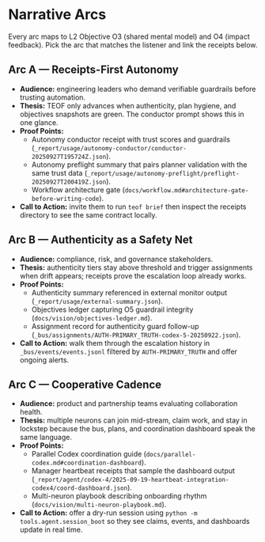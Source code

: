 # Narrative Arcs

Every arc maps to L2 Objective O3 (shared mental model) and O4 (impact feedback). Pick the arc that matches the listener and link the receipts below.

## Arc A — Receipts-First Autonomy
- **Audience:** engineering leaders who demand verifiable guardrails before trusting automation.
- **Thesis:** TEOF only advances when authenticity, plan hygiene, and objectives snapshots are green. The conductor prompt shows this in one glance.
- **Proof Points:**
  - Autonomy conductor receipt with trust scores and guardrails (`_report/usage/autonomy-conductor/conductor-20250927T195724Z.json`).
  - Autonomy preflight summary that pairs planner validation with the same trust data (`_report/usage/autonomy-preflight/preflight-20250927T200419Z.json`).
  - Workflow architecture gate (`docs/workflow.md#architecture-gate-before-writing-code`).
- **Call to Action:** invite them to run `teof brief` then inspect the receipts directory to see the same contract locally.

## Arc B — Authenticity as a Safety Net
- **Audience:** compliance, risk, and governance stakeholders.
- **Thesis:** authenticity tiers stay above threshold and trigger assignments when drift appears; receipts prove the escalation loop already works.
- **Proof Points:**
  - Authenticity summary referenced in external monitor output (`_report/usage/external-summary.json`).
  - Objectives ledger capturing O5 guardrail integrity (`docs/vision/objectives-ledger.md`).
  - Assignment record for authenticity guard follow-up (`_bus/assignments/AUTH-PRIMARY_TRUTH-codex-5-20250922.json`).
- **Call to Action:** walk them through the escalation history in `_bus/events/events.jsonl` filtered by `AUTH-PRIMARY_TRUTH` and offer ongoing alerts.

## Arc C — Cooperative Cadence
- **Audience:** product and partnership teams evaluating collaboration health.
- **Thesis:** multiple neurons can join mid-stream, claim work, and stay in lockstep because the bus, plans, and coordination dashboard speak the same language.
- **Proof Points:**
  - Parallel Codex coordination guide (`docs/parallel-codex.md#coordination-dashboard`).
  - Manager heartbeat receipts that sample the dashboard output (`_report/agent/codex-4/2025-09-19-heartbeat-integration-codex4/coord-dashboard.json`).
  - Multi-neuron playbook describing onboarding rhythm (`docs/vision/multi-neuron-playbook.md`).
- **Call to Action:** offer a dry-run session using `python -m tools.agent.session_boot` so they see claims, events, and dashboards update in real time.
